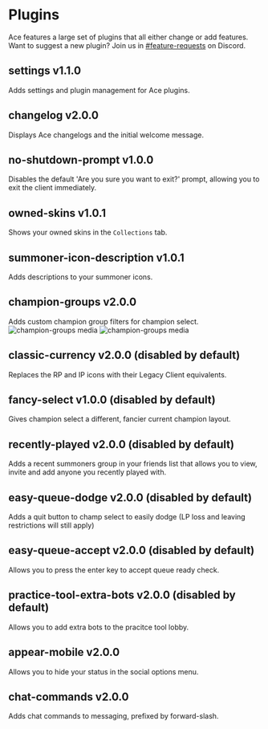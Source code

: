 # Plugins

Ace features a large set of plugins that all either change or add features. Want to suggest a new plugin? Join us in [#feature-requests](https://discord.gg/yuTBwVk) on Discord.

## settings v1.1.0 

Adds settings and plugin management for Ace plugins.

## changelog v2.0.0 

Displays Ace changelogs and the initial welcome message.

## no-shutdown-prompt v1.0.0 

Disables the default 'Are you sure you want to exit?' prompt, allowing you to exit the client immediately.

## owned-skins v1.0.1 

Shows your owned skins in the `Collections` tab.

## summoner-icon-description v1.0.1 

Adds descriptions to your summoner icons.

## champion-groups v2.0.0 

Adds custom champion group filters for champion select.
![champion-groups media](http://i.thijsmolendijk.nl/H6Oov.png)
![champion-groups media](http://i.thijsmolendijk.nl/Pz7Lw.png)

## classic-currency v2.0.0 (disabled by default)

Replaces the RP and IP icons with their Legacy Client equivalents.

## fancy-select v1.0.0 (disabled by default)

Gives champion select a different, fancier current champion layout.

## recently-played v2.0.0 (disabled by default)

Adds a recent summoners group in your friends list that allows you to view, invite and add anyone you recently played with.

## easy-queue-dodge v2.0.0 (disabled by default)

Adds a quit button to champ select to easily dodge (LP loss and leaving restrictions will still apply)

## easy-queue-accept v2.0.0 (disabled by default)

Allows you to press the enter key to accept queue ready check.

## practice-tool-extra-bots v2.0.0 (disabled by default)

Allows you to add extra bots to the pracitce tool lobby.

## appear-mobile v2.0.0 

Allows you to hide your status in the social options menu.

## chat-commands v2.0.0 

Adds chat commands to messaging, prefixed by forward-slash.
